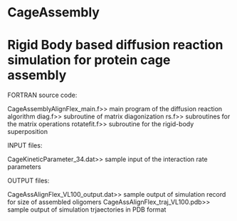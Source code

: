 # CageAssembly
# Rigid Body based diffusion reaction simulation for protein cage assembly

FORTRAN source code:

CageAssemblyAlignFlex_main.f>>            main program of the diffusion reaction algorithm
diag.f>>                                  subroutine of matrix diagonization
rs.f>>                                    subroutines for the matrix operations
rotatefit.f>>                             subroutine for the rigid-body superposition


INPUT files:

CageKineticParameter_34.dat>>             sample input of the interaction rate parameters


OUTPUT files:

CageAssAlignFlex_VL100_output.dat>>       sample output of simulation record for size of assembled oligomers
CageAssAlignFlex_traj_VL100.pdb>>         sample output of simulation trjaectories in PDB format
